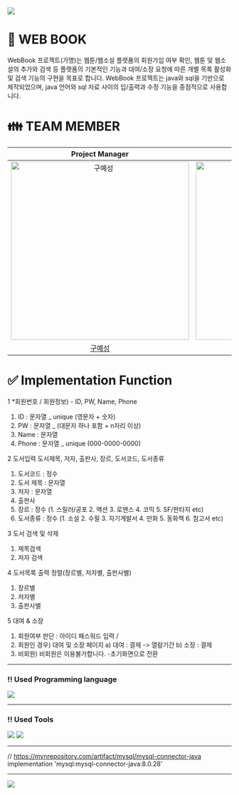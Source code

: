 
<img src="https://capsule-render.vercel.app/api?type=waving&color=99CC33&height=150&section=header" />

# 📖 WEB BOOK
WebBook 프로젝트(가명)는 웹툰/웹소설 플랫폼의 회원가입 여부 확인, 웹툰 및 웹소설의 추가와 검색 등 플랫폼의 기본적인 기능과 대여/소장 요청에 따른 개별 목록 활성화 및 검색 기능의 구현을 목표로 합니다.
WebBook 프로젝트는 java와 sql을 기반으로 제작되었으며, java 언어와 sql 자료 사이의 입/출력과 수정 기능을 중점적으로 사용합니다.


# 👪 TEAM MEMBER 

|                                         Project Manager                                          |                                         DBA                                          |                                         Configuration Management                                          |                                         DBA                                         |                                                                  
| :--------------------------------------------------------------------------------------: | :--------------------------------------------------------------------------------------: | :--------------------------------------------------------------------------------------: | :-------------------------------------------------------------------------------------: | 
| <img src="https://avatars.githubusercontent.com/u/157683190?v=4" width=400px alt="구예성"/> | <img src="https://avatars.githubusercontent.com/u/155221216?v=4" width=400px alt="강민서"/> | <img src="https://avatars.githubusercontent.com/u/157683193?v=4" width=400px alt="권순상"/> | <img src="https://avatars.githubusercontent.com/u/157683498?v=4" width=400px alt="이수진"> |
|                       [구예성](https://github.com/KUYESUNG)                        |                            [강민서](https://github.com/KANGMINSEO0)                            |                            [권순상](https://github.com/sunskwon)                            |                          [이수진](https://github.com/ZZINYMON)                           |                                     


 
# ✅ Implementation Function

1 *회원번호 / 회원정보) - ID, PW, Name, Phone

1) ⁯ID : 문자열 _ unique (영문자 + 숫자) 
2) PW : 문자열 _ (대문자 하나 포함 + n자리 이상)
3) Name : 문자열
4) Phone : 문자열 _  unique (000-0000-0000)

2 도서입력 도서제목, 저자, 출판사, 장르, 도서코드, 도서종류

1) 도서코드 : 정수
2) 도서 제목 : 문자열
3) 저자 : 문자열
4) 출판사
5) 장르 : 정수
(1. 스릴러/공포 2. 액션 3. 로맨스 4. 코믹 5. SF/판타지 etc)
6) 도서종류 : 정수
(1. 소설 2. 수필 3. 자기계발서 4. 만화 5. 동화책 6. 참고서 etc)

3 도서 검색 및 삭제 
1) 제목검색
2) 저자 검색

4 도서목록 출력 정렬(장르별, 저자별, 출판사별)
1) 장르별
2) 저자별
3) 출판사별
 
5 대여 & 소장
1) 회원여부 판단 :  아이디 패스워드 입력 / 
2) 회원인 경우) 대여 및 소장 페이지
a) 대여 : 결제 -> 열람기간
b) 소장 : 결제
3) 비회원) 비회원은 이용불가합니다. -초기화면으로 전환



 ---------------------------------------------------------------

### ‼️ Used Programming language

<img src="https://img.shields.io/badge/java-007396?style=flat-square&logo=java&logoColor=white"/> 

 ---------------------------------------------------------------
 
### ‼️ Used Tools

<img src="https://img.shields.io/badge/MySQL-4479A1?style=flat-square&logo=MySQL&logoColor=white"/> <img src="https://img.shields.io/badge/GitHub-181717?style=flat-square&logo=GitHub&logoColor=white"/>

 ---------------------------------------------------------------

// https://mvnrepository.com/artifact/mysql/mysql-connector-java
    implementation 'mysql:mysql-connector-java:8.0.28'

 ---------------------------------------------------------------






<img src="https://capsule-render.vercel.app/api?type=waving&color=FF9999&height=150&section=footer" />
